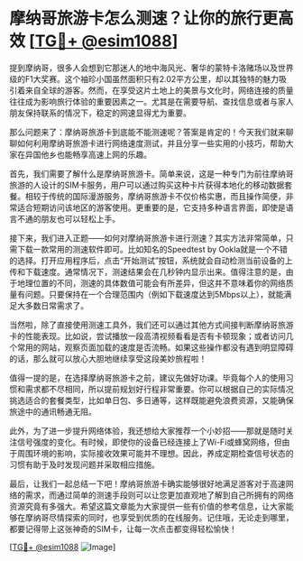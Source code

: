 # 摩纳哥旅游卡怎么测速？让你的旅行更高效 [[TG💪+ @esim1088](https://t.me/s/esim1088)]

提到摩纳哥，很多人会想到它那迷人的地中海风光、奢华的蒙特卡洛赌场以及世界级的F1大奖赛。这个袖珍小国虽然面积只有2.02平方公里，却以其独特的魅力吸引着来自全球的游客。然而，在享受这片土地上的美景与文化时，网络连接的质量往往成为影响旅行体验的重要因素之一。尤其是在需要导航、查找信息或者与家人朋友保持联系的情况下，稳定的网速显得尤为重要。

那么问题来了：摩纳哥旅游卡到底能不能测速呢？答案是肯定的！今天我们就来聊聊如何利用摩纳哥旅游卡进行网络速度测试，并且分享一些实用的小技巧，帮助大家在异国他乡也能畅享高速上网的乐趣。

首先，我们需要了解什么是摩纳哥旅游卡。简单来说，这是一种专门为前往摩纳哥旅游的人设计的SIM卡服务，用户可以通过购买这种卡片获得本地化的移动数据套餐。相较于传统的国际漫游服务，摩纳哥旅游卡不仅价格实惠，而且操作简便，非常适合短期访问该地区的游客使用。更重要的是，它支持多种语言界面，即使是语言不通的朋友也可以轻松上手。

接下来，我们进入正题——如何对摩纳哥旅游卡进行测速？其实方法非常简单，只需下载一款常用的测速软件即可。比如知名的Speedtest by Ookla就是一个不错的选择。打开应用程序后，点击“开始测试”按钮，系统就会自动检测当前设备的上传和下载速度。通常情况下，测速结果会在几秒钟内显示出来。值得注意的是，由于地理位置的不同，测速的具体数值可能会有所差异，但这并不意味着你的网络质量有问题。只要保持在一个合理范围内（例如下载速度达到5Mbps以上），就能满足大多数日常需求了。

当然啦，除了直接使用测速工具外，我们还可以通过其他方式间接判断摩纳哥旅游卡的性能表现。比如说，尝试播放一段高清视频看看是否有卡顿现象；或者访问几个常用的网站，观察页面加载的速度是否流畅。如果这些操作都没有遇到明显障碍的话，那么就可以放心大胆地继续享受这段美妙旅程啦！

值得一提的是，在选择摩纳哥旅游卡之前，建议先做好功课。毕竟每个人的使用习惯和需求都不尽相同，所以提前规划好行程非常重要。你可以根据自己的实际情况挑选适合的套餐类型，比如单日包、多日通等，这样既能避免浪费资源，又能确保旅途中的通讯畅通无阻。

此外，为了进一步提升网络体验，我还想给大家推荐一个小妙招——那就是随时关注信号强度的变化。有时候，即使你的设备已经连接上了Wi-Fi或蜂窝网络，但由于周围环境的影响，实际接收效果可能并不理想。因此，养成定期检查信号状态的习惯有助于及时发现问题并采取相应措施。

最后，让我们一起总结一下吧！摩纳哥旅游卡确实能够很好地满足游客对于高速网络的需求，而通过简单的测速手段则可以让您更加直观地了解到自己所拥有的网络资源究竟有多强大。希望这篇文章能为大家提供一些有价值的参考信息，让大家能够在摩纳哥尽情探索的同时，也享受到优质的在线服务。记住哦，无论走到哪里，都要记得带上这张神奇的SIM卡，让每一次点击都变得轻松愉快！

[[TG💪+ @esim1088](https://t.me/s/esim1088) ![Image](https://i.postimg.cc/4NQfJmqS/Snipaste-2025-05-13-00-14-12.png)]